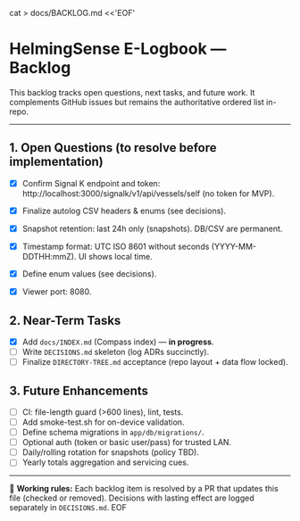 cat > docs/BACKLOG.md <<'EOF'
# HelmingSense E-Logbook — Backlog

This backlog tracks open questions, next tasks, and future work. It complements GitHub issues but remains the authoritative ordered list in-repo.

---

## 1. Open Questions (to resolve before implementation)
- [x] Confirm Signal K endpoint and token: http://localhost:3000/signalk/v1/api/vessels/self (no token for MVP).
- [x] Finalize autolog CSV headers & enums (see decisions).
- [x] Snapshot retention: last 24h only (snapshots). DB/CSV are permanent.
- [x] Timestamp format: UTC ISO 8601 without seconds (YYYY-MM-DDTHH:mmZ). UI shows local time.
- [x] Define enum values (see decisions).
- [x] Viewer port: 8080.


## 2. Near-Term Tasks
- [x] Add `docs/INDEX.md` (Compass index) — **in progress**.
- [ ] Write `DECISIONS.md` skeleton (log ADRs succinctly).
- [ ] Finalize `DIRECTORY-TREE.md` acceptance (repo layout + data flow locked).

## 3. Future Enhancements
- [ ] CI: file-length guard (>600 lines), lint, tests.
- [ ] Add smoke-test.sh for on-device validation.
- [ ] Define schema migrations in `app/db/migrations/`.
- [ ] Optional auth (token or basic user/pass) for trusted LAN.
- [ ] Daily/rolling rotation for snapshots (policy TBD).
- [ ] Yearly totals aggregation and servicing cues.

---

📌 **Working rules:** Each backlog item is resolved by a PR that updates this file (checked or removed). Decisions with lasting effect are logged separately in `DECISIONS.md`. 
EOF
